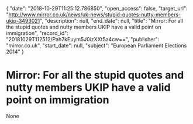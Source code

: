 {
  "date": "2018-10-29T11:25:12.786850", 
  "open_access": false, 
  "target_url": "http://www.mirror.co.uk/news/uk-news/stupid-quotes-nutty-members-ukip-3493021", 
  "description": null, 
  "end_date": null, 
  "title": "Mirror: For all the stupid quotes and nutty members UKIP have a valid point on immigration", 
  "record_id": "20181029T112512/Pah7kEuym5J0izXXt5a4cw==", 
  "publisher": "mirror.co.uk", 
  "start_date": null, 
  "subject": "European Parliament Elections 2014"
}

# Mirror: For all the stupid quotes and nutty members UKIP have a valid point on immigration

None